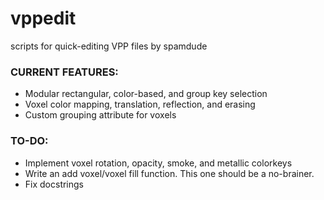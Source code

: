 # vppedit
scripts for quick-editing VPP files by spamdude

### CURRENT FEATURES: ###
- Modular rectangular, color-based, and group key selection 
- Voxel color mapping, translation, reflection, and erasing
- Custom grouping attribute for voxels

### TO-DO: ###
- Implement voxel rotation, opacity, smoke, and metallic colorkeys
- Write an add voxel/voxel fill function. This one should be a no-brainer.
- Fix docstrings
